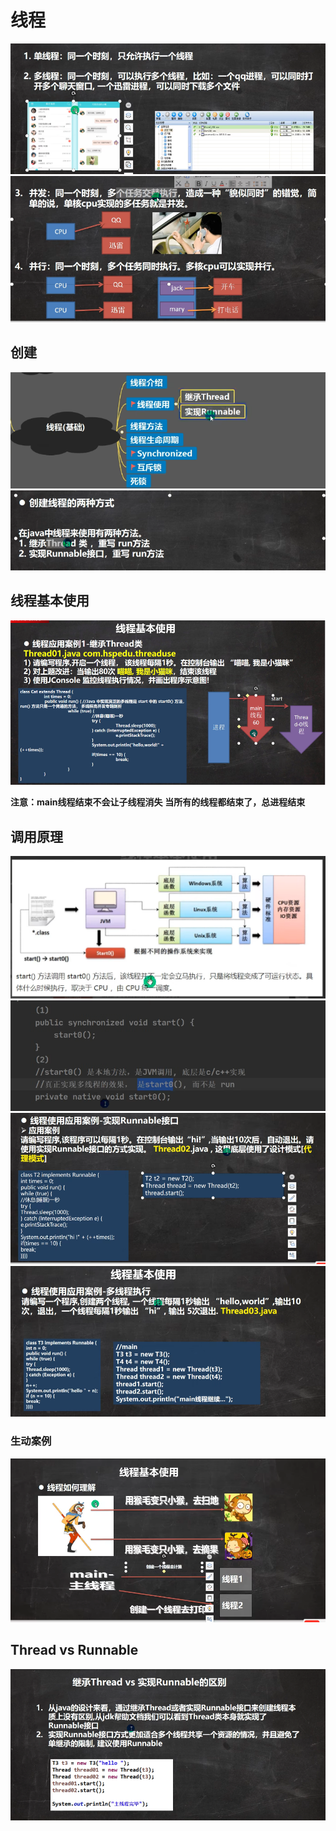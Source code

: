 # 线程
![输入图片说明](/imgs/2024-07-20/QUDf60ZsZ50JczHh.png)
![输入图片说明](/imgs/2024-07-20/immG6YzZIfaPzJUN.png)

## 创建
![输入图片说明](/imgs/2024-07-20/uy8tuM6ZY32dllxU.png)
![输入图片说明](/imgs/2024-07-20/ceQCCuzBdTiuKwhV.png)

## 线程基本使用
![输入图片说明](/imgs/2024-07-20/LvKnwLrpeY22mjQh.png)

**注意：main线程结束不会让子线程消失**
**当所有的线程都结束了，总进程结束**

## 调用原理
![输入图片说明](/imgs/2024-07-20/WicF8FfnyBRdHgtv.png)
![输入图片说明](/imgs/2024-07-20/61QDs8rPkXfz9o1o.png)
![输入图片说明](/imgs/2024-07-22/LTMXgf7269jpBoAj.png)
![输入图片说明](/imgs/2024-07-22/CQHA3BSpLgPUA9lV.png)

### 生动案例
![输入图片说明](/imgs/2024-07-22/yhdUWmF64rywcT4S.png)

## Thread vs Runnable
![输入图片说明](/imgs/2024-07-22/0vcpTrk2jT5AtigW.png)
<!--stackedit_data:
eyJoaXN0b3J5IjpbLTg4MjcxODIzMiwtNjcwNTYxMjExLC0xNj
M0MTI4NzQyLDc5ODc0NjkxNiw2NzMyMTA0MjZdfQ==
-->
